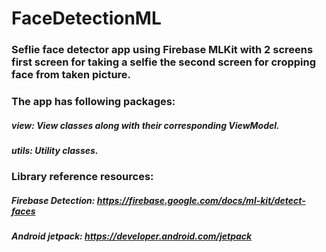 # FaceDetectionML
 
  ### Seflie face detector app using Firebase MLKit with 2 screens first screen for taking a selfie the second screen for cropping face from taken picture.
  
### The app has following packages:
   ##### view: View classes along with their corresponding ViewModel.    
   ##### utils: Utility classes.


### Library reference resources:
   ##### Firebase Detection:   https://firebase.google.com/docs/ml-kit/detect-faces
   ##### Android jetpack: https://developer.android.com/jetpack
  
    
  
  

